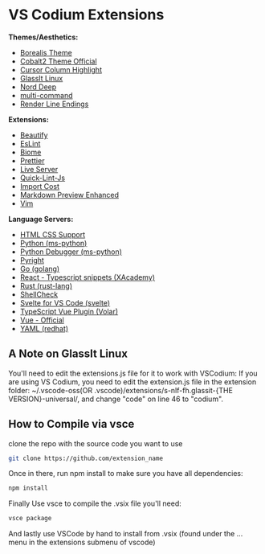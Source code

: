# VS Codium Extensions

**Themes/Aesthetics:**

- [Borealis Theme](https://marketplace.visualstudio.com/items?itemName=eckertalex.borealis)
- [Cobalt2 Theme Official](https://marketplace.visualstudio.com/items?itemName=wesbos.theme-cobalt2)
- [Cursor Column Highlight](https://marketplace.visualstudio.com/items?itemName=IuriiBarlukov.cursor-column-highlight)
- [GlassIt Linux](https://marketplace.visualstudio.com/items?itemName=nowsci.glassit-linux)
- [Nord Deep](https://marketplace.visualstudio.com/items?itemName=marlosirapuan.nord-deep)
- [multi-command](https://marketplace.visualstudio.com/items?itemName=ryuta46.multi-command)
- [Render Line Endings](https://marketplace.visualstudio.com/items?itemName=medo64.render-crlf)

**Extensions:**

- [Beautify](https://marketplace.visualstudio.com/items?itemName=HookyQR.beautify)
- [EsLint](https://marketplace.visualstudio.com/items?itemName=dbaeumer.vscode-eslint)
- [Biome](https://marketplace.visualstudio.com/items?itemName=biomejs.biome)
- [Prettier](https://marketplace.visualstudio.com/items?itemName=esbenp.prettier-vscode)
- [Live Server](https://marketplace.visualstudio.com/items?itemName=esbenp.prettier-vscode)
- [Quick-Lint-Js](https://marketplace.visualstudio.com/items?itemName=quick-lint.quick-lint-js)
- [Import Cost](https://marketplace.visualstudio.com/items?itemName=wix.vscode-import-cost)
- [Markdown Preview Enhanced](https://marketplace.visualstudio.com/items?itemName=shd101wyy.markdown-preview-enhanced)
- [Vim](https://marketplace.visualstudio.com/items?itemName=vscodevim.vim)

**Language Servers:**

- [HTML CSS Support](https://marketplace.visualstudio.com/items?itemName=ecmel.vscode-html-css)
- [Python (ms-python)](https://marketplace.visualstudio.com/items?itemName=ms-python.python)
- [Python Debugger (ms-python)](https://marketplace.visualstudio.com/items?itemName=ms-python.debugpy)
- [Pyright](https://marketplace.visualstudio.com/items?itemName=ms-pyright.pyright)
- [Go (golang)](https://marketplace.visualstudio.com/items?itemName=golang.Go)
- [React - Typescript snippets (XAcademy)](https://marketplace.visualstudio.com/items?itemName=Tomi.xasnippets)
- [Rust (rust-lang)](https://marketplace.visualstudio.com/items?itemName=1YiB.rust-bundle)
- [ShellCheck](https://marketplace.visualstudio.com/items?itemName=timonwong.shellcheck)
- [Svelte for VS Code (svelte)](https://marketplace.visualstudio.com/items?itemName=1YiB.svelte-bundle)
- [TypeScript Vue Plugin (Volar)](https://marketplace.visualstudio.com/items?itemName=Vue.vscode-typescript-vue-plugin)
- [Vue - Official](https://marketplace.visualstudio.com/items?itemName=Vue.volar)
- [YAML (redhat)](https://marketplace.visualstudio.com/items?itemName=redhat.vscode-yaml)

## A Note on GlassIt Linux

You'll need to edit the extensions.js file for it to work with VSCodium:
If you are using VS Codium, you need to edit the extension.js file in the extension folder: ~/.vscode-oss(OR .vscode)/extensions/s-nlf-fh.glassit-{THE VERSION}-universal/, and change "code" on line 46 to "codium".

## How to Compile via vsce

clone the repo with the source code you want to use

```bash
git clone https://github.com/extension_name
```

Once in there, run npm install to make sure you have all dependencies:

```bash
npm install
```

Finally Use vsce to compile the .vsix file you'll need:

```bash
vsce package
```

And lastly use VSCode by hand to install from .vsix (found under the ... menu in the extensions submenu of vscode)

